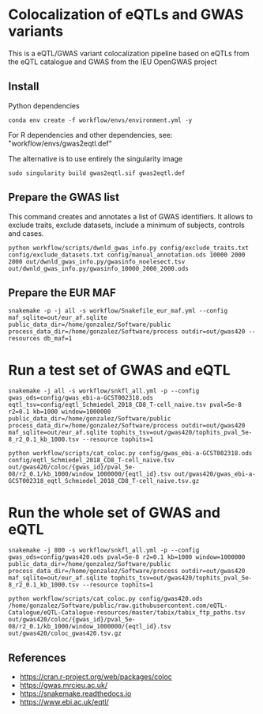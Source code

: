 # Colocalization of eQTLs and GWAS variants

This is a eQTL/GWAS variant colocalization pipeline based on eQTLs from the eQTL catalogue and GWAS from the IEU OpenGWAS project

## Install

Python dependencies

~~~
conda env create -f workflow/envs/environment.yml -y
~~~

For R dependencies and other dependencies, see: "workflow/envs/gwas2eqtl.def"

The alternative is to use entirely the singularity image

~~~
sudo singularity build gwas2eqtl.sif gwas2eqtl.def
~~~

## Prepare the GWAS list

This command creates and annotates a list of GWAS identifiers.
It allows to exclude traits, exclude datasets, include a minimum of subjects, controls and cases.

~~~
python workflow/scripts/dwnld_gwas_info.py config/exclude_traits.txt config/exclude_datasets.txt config/manual_annotation.ods 10000 2000 2000 out/dwnld_gwas_info.py/gwasinfo_noelesect.tsv out/dwnld_gwas_info.py/gwasinfo_10000_2000_2000.ods
~~~

## Prepare the EUR MAF

~~~
snakemake -p -j all -s workflow/Snakefile_eur_maf.yml --config  maf_sqlite=out/eur_af.sqlite public_data_dir=/home/gonzalez/Software/public process_data_dir=/home/gonzalez/Software/process outdir=out/gwas420 --resources db_maf=1
~~~

# Run a test set of GWAS and eQTL

~~~
snakemake -j all -s workflow/snkfl_all.yml -p --config gwas_ods=config/gwas_ebi-a-GCST002318.ods eqtl_tsv=config/eqtl_Schmiedel_2018_CD8_T-cell_naive.tsv pval=5e-8 r2=0.1 kb=1000 window=1000000 public_data_dir=/home/gonzalez/Software/public process_data_dir=/home/gonzalez/Software/process outdir=out/gwas420 maf_sqlite=out/eur_af.sqlite tophits_tsv=out/gwas420/tophits_pval_5e-8_r2_0.1_kb_1000.tsv --resource tophits=1
~~~

~~~
python workflow/scripts/cat_coloc.py config/gwas_ebi-a-GCST002318.ods  config/eqtl_Schmiedel_2018_CD8_T-cell_naive.tsv   out/gwas420/coloc/{gwas_id}/pval_5e-08/r2_0.1/kb_1000/window_1000000/{eqtl_id}.tsv out/gwas420/gwas_ebi-a-GCST002318_eqtl_Schmiedel_2018_CD8_T-cell_naive.tsv.gz
~~~

# Run the whole set of GWAS and eQTL

~~~
snakemake -j 800 -s workflow/snkfl_all.yml -p --config gwas_ods=config/gwas420.ods pval=5e-8 r2=0.1 kb=1000 window=1000000 public_data_dir=/home/gonzalez/Software/public process_data_dir=/home/gonzalez/Software/process outdir=out/gwas420 maf_sqlite=out/eur_af.sqlite tophits_tsv=out/gwas420/tophits_pval_5e-8_r2_0.1_kb_1000.tsv --resource tophits=1
~~~

~~~
python workflow/scripts/cat_coloc.py config/gwas420.ods  /home/gonzalez/Software/public/raw.githubusercontent.com/eQTL-Catalogue/eQTL-Catalogue-resources/master/tabix/tabix_ftp_paths.tsv   out/gwas420/coloc/{gwas_id}/pval_5e-08/r2_0.1/kb_1000/window_1000000/{eqtl_id}.tsv out/gwas420/coloc_gwas420.tsv.gz
~~~

## References

- <https://cran.r-project.org/web/packages/coloc>
- <https://gwas.mrcieu.ac.uk/>
- <https://snakemake.readthedocs.io>
- <https://www.ebi.ac.uk/eqtl/>
